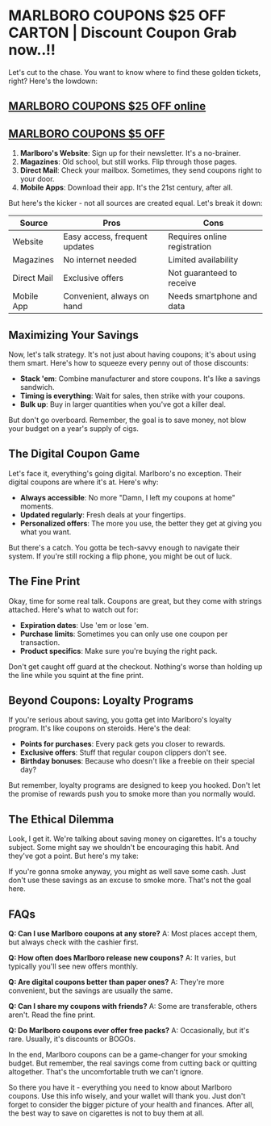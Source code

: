 # MARLBORO COUPONS $25 OFF CARTON | Discount Coupon Grab now..!! 

Let's cut to the chase. You want to know where to find these golden tickets, right? Here's the lowdown:

## [MARLBORO COUPONS $25 OFF online](https://dynews.net/save-with-marlboro-coupons/)
## [MARLBORO COUPONS $5 OFF ](https://dynews.net/save-with-marlboro-coupons/)

1. **Marlboro's Website**: Sign up for their newsletter. It's a no-brainer.
2. **Magazines**: Old school, but still works. Flip through those pages.
3. **Direct Mail**: Check your mailbox. Sometimes, they send coupons right to your door.
4. **Mobile Apps**: Download their app. It's the 21st century, after all.

But here's the kicker - not all sources are created equal. Let's break it down:

| Source | Pros | Cons |
|--------|------|------|
| Website | Easy access, frequent updates | Requires online registration |
| Magazines | No internet needed | Limited availability |
| Direct Mail | Exclusive offers | Not guaranteed to receive |
| Mobile App | Convenient, always on hand | Needs smartphone and data |

## Maximizing Your Savings

Now, let's talk strategy. It's not just about having coupons; it's about using them smart. Here's how to squeeze every penny out of those discounts:

- **Stack 'em**: Combine manufacturer and store coupons. It's like a savings sandwich.
- **Timing is everything**: Wait for sales, then strike with your coupons.
- **Bulk up**: Buy in larger quantities when you've got a killer deal.

But don't go overboard. Remember, the goal is to save money, not blow your budget on a year's supply of cigs.

## The Digital Coupon Game

Let's face it, everything's going digital. Marlboro's no exception. Their digital coupons are where it's at. Here's why:

- **Always accessible**: No more "Damn, I left my coupons at home" moments.
- **Updated regularly**: Fresh deals at your fingertips.
- **Personalized offers**: The more you use, the better they get at giving you what you want.

But there's a catch. You gotta be tech-savvy enough to navigate their system. If you're still rocking a flip phone, you might be out of luck.

## The Fine Print

Okay, time for some real talk. Coupons are great, but they come with strings attached. Here's what to watch out for:

- **Expiration dates**: Use 'em or lose 'em.
- **Purchase limits**: Sometimes you can only use one coupon per transaction.
- **Product specifics**: Make sure you're buying the right pack.

Don't get caught off guard at the checkout. Nothing's worse than holding up the line while you squint at the fine print.

## Beyond Coupons: Loyalty Programs

If you're serious about saving, you gotta get into Marlboro's loyalty program. It's like coupons on steroids. Here's the deal:

- **Points for purchases**: Every pack gets you closer to rewards.
- **Exclusive offers**: Stuff that regular coupon clippers don't see.
- **Birthday bonuses**: Because who doesn't like a freebie on their special day?

But remember, loyalty programs are designed to keep you hooked. Don't let the promise of rewards push you to smoke more than you normally would.

## The Ethical Dilemma

Look, I get it. We're talking about saving money on cigarettes. It's a touchy subject. Some might say we shouldn't be encouraging this habit. And they've got a point. But here's my take:

If you're gonna smoke anyway, you might as well save some cash. Just don't use these savings as an excuse to smoke more. That's not the goal here.

## FAQs

**Q: Can I use Marlboro coupons at any store?**
A: Most places accept them, but always check with the cashier first.

**Q: How often does Marlboro release new coupons?**
A: It varies, but typically you'll see new offers monthly.

**Q: Are digital coupons better than paper ones?**
A: They're more convenient, but the savings are usually the same.

**Q: Can I share my coupons with friends?**
A: Some are transferable, others aren't. Read the fine print.

**Q: Do Marlboro coupons ever offer free packs?**
A: Occasionally, but it's rare. Usually, it's discounts or BOGOs.

In the end, Marlboro coupons can be a game-changer for your smoking budget. But remember, the real savings come from cutting back or quitting altogether. That's the uncomfortable truth we can't ignore.

So there you have it - everything you need to know about Marlboro coupons. Use this info wisely, and your wallet will thank you. Just don't forget to consider the bigger picture of your health and finances. After all, the best way to save on cigarettes is not to buy them at all.
